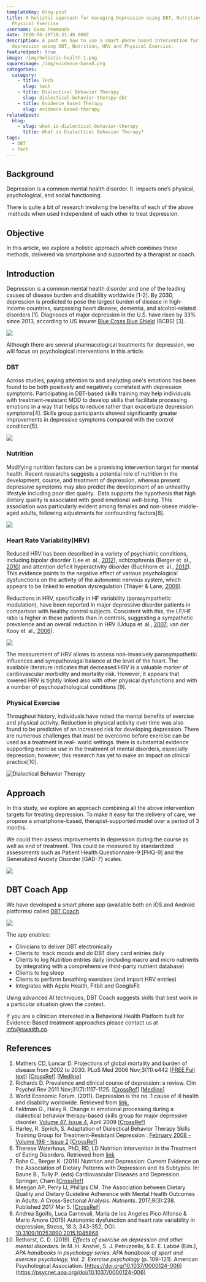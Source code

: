 ```yaml
---
templateKey: blog-post
title: A holistic approach for managing Depression using DBT, Nutrition, HRV and
  Physical Exercise
username: Gana Pemmanda
date: 2020-06-10T18:31:48.800Z
description: A post on how to use a smart-phone based intervention for
  depression using DBT, Nutrition, HRV and Physical Exercise.
featuredpost: true
image: /img/holistic-health-1.png
squareimage: /img/evidence-based.png
categories:
  category:
    - title: Tech
      slug: tech
    - title: Dialectical Behavior Therapy
      slug: dialectical-behavior-therapy-dbt
    - title: Evidence Based Therapy
      slug: evidence-based-therapy
relatedpost:
  blog:
    - slug: what-is-dialectical-behavior-therapy
      title: What is Dialectical Behavior Therapy?
tags:
  - DBT
  - Tech
---
```

## Background

Depression is a common mental health disorder. It  impacts one’s physical, psychological, and social functioning. 

There is quite a bit of research involving the benefits of each of the above  methods when used independent of each other to treat depression. 

## **Objective**

In this article, we explore a holistic approach which combines these methods, delivered via smartphone and supported by a therapist or coach.

## Introduction

Depression is a common mental health disorder and one of the leading causes of disease burden and disability worldwide \[1-2]. By 2030, depression is predicted to pose the largest burden of disease in high-income countries, surpassing heart disease, dementia, and alcohol-related disorders \[1]. Diagnoses of major depression in the U.S. have risen by 33% since 2013, according to US insurer [Blue Cross Blue Shield](https://www.theatlas.com/charts/rk9gJdQRf) (BCBS) \[3].

![](/img/depression.jpg)



Although there are several pharmacological treatments for depression, we will focus on psychological interventions in this article.

### DBT

Across studies, paying attention to and analyzing one's emotions has been found to be both positively and negatively correlated with depression symptoms. Participating in DBT-based skills training may help individuals with treatment-resistant MDD to develop skills that facilitate processing emotions in a way that helps to reduce rather than exacerbate depression symptoms\[4]. Skills group participants showed significantly greater improvements in depressive symptoms compared with the control condition\[5].

![](/img/dbt.png)



### **Nutrition**

Modifying nutrition factors can be a promising intervention target for mental health. Recent researchs suggests a potential role of nutrition in the development, course, and treatment of depression, whereas present depressive symptoms may also predict the development of an unhealthy lifestyle including poor diet quality.  Data supports the hypothesis that high dietary quality is associated with good emotional well-being. This association was particularly evident among females and non-obese middle-aged adults, following adjustments for confounding factors\[8]. 



![](/img/nutrition.jpg)

### **Heart Rate Variability(HRV)**

Reduced HRV has been described in a variety of psychiatric conditions, including bipolar disorder (Lee et al., [2012](https://www.tandfonline.com/doi/full/10.3109/10253890.2015.1045868?casa_token=2aZWykOv378AAAAA%3A5rFEFox6XFKuFUmhb7LK7Q1VB7ZDTsHab0vd7cLntqkZ1br1SxFrLoccvw-2DkxSm9D8_djE8cH_#)), schizophrenia (Berger et al., [2010](https://www.tandfonline.com/doi/full/10.3109/10253890.2015.1045868?casa_token=2aZWykOv378AAAAA%3A5rFEFox6XFKuFUmhb7LK7Q1VB7ZDTsHab0vd7cLntqkZ1br1SxFrLoccvw-2DkxSm9D8_djE8cH_#)) and attention deficit hyperactivity disorder (Buchhorn et al., [2012](https://www.tandfonline.com/doi/full/10.3109/10253890.2015.1045868?casa_token=2aZWykOv378AAAAA%3A5rFEFox6XFKuFUmhb7LK7Q1VB7ZDTsHab0vd7cLntqkZ1br1SxFrLoccvw-2DkxSm9D8_djE8cH_#)). This evidence points to the negative effect of various psychological dysfunctions on the activity of the autonomic nervous system, which appears to be linked to emotion dysregulation (Thayer & Lane, [2009](https://www.tandfonline.com/doi/full/10.3109/10253890.2015.1045868?casa_token=2aZWykOv378AAAAA%3A5rFEFox6XFKuFUmhb7LK7Q1VB7ZDTsHab0vd7cLntqkZ1br1SxFrLoccvw-2DkxSm9D8_djE8cH_#)).

Reductions in HRV, specifically in HF variability (parasympathetic modulation), have been reported in major depressive disorder patients in comparison with healthy control subjects. Consistent with this, the LF/HF ratio is higher in these patients than in controls, suggesting a sympathetic prevalence and an overall reduction in HRV (Udupa et al., [2007](https://www.tandfonline.com/doi/full/10.3109/10253890.2015.1045868?casa_token=2aZWykOv378AAAAA%3A5rFEFox6XFKuFUmhb7LK7Q1VB7ZDTsHab0vd7cLntqkZ1br1SxFrLoccvw-2DkxSm9D8_djE8cH_#); van der Kooy et al., [2006](https://www.tandfonline.com/doi/full/10.3109/10253890.2015.1045868?casa_token=2aZWykOv378AAAAA%3A5rFEFox6XFKuFUmhb7LK7Q1VB7ZDTsHab0vd7cLntqkZ1br1SxFrLoccvw-2DkxSm9D8_djE8cH_#)).

![](/img/hrv.png)



The measurement of HRV allows to assess non-invasively parasympathetic influences and sympathovagal balance at the level of the heart. The available literature indicates that decreased HRV is a valuable marker of cardiovascular morbidity and mortality risk. However, it appears that lowered HRV is tightly linked also with other physical dysfunctions and with a number of psychopathological conditions \[9].

### **Physical Exercise**

Throughout history, individuals have noted the mental benefits of exercise and physical activity. Reduction in physical activity over time was also found to be predictive of an increased risk for developing depression. There are numerous challenges that must be overcome before exercise can be used as a treatment in real- world settings. there is substantial evidence supporting exercise use in the treatment of mental disorders, especially depression; however, this research has yet to make an impact on clinical practice\[10].

![Dialectical Behavior Therapy](/img/exercise.jpg "dialectical-behavior-therapy-dbt")



## Approach

In this study, we explore an approach combining all the above intervention targets for treating depression. To make it easy for the delivery of care, we propose a smartphone-based, therapist-supported model over a period of 3 months. 

We could then assess improvements in depression during the course as well as end of treatment. This could be measured by standardized assessments such as Patient Health Questionnaire-9 \[PHQ-9] and the Generalized Anxiety Disorder [GAD-7} scales.

![](/img/assessments.png)



## DBT Coach App

We have developed a smart phone app (available both on iOS and Android platforms) called [DBT Coach](https://www.swasth.co/dbt-coach/). 

![](/img/dbt-coach-app.png)



The app enables:

* Clinicians to deliver DBT electronically
* Clients to  track moods and do DBT diary card entries daily
* Clients to log Nutrition entries daily (including macro and micro nutrients by integrating with a comprehensive third-party nutrient database)
* Clients to log sleep
* Clients to perform breathing exercises (and import HRV entries)
* Integrates with Apple Health, Fitbit and GoogleFit 

Using advanced AI techniques, DBT Coach suggests skills that best work in a particular situation given the context.

If you are a clinician interested in a Behavioral Health Platform built for Evidence-Based treatment approaches please contact us at info@swasth.co.

## References

1. Mathers CD, Loncar D. Projections of global mortality and burden of disease from 2002 to 2030. PLoS Med 2006 Nov;3(11):e442 [[FREE Full text](http://dx.plos.org/10.1371/journal.pmed.0030442)] [[CrossRef](https://dx.doi.org/10.1371/journal.pmed.0030442)] [[Medline](https://www.ncbi.nlm.nih.gov/entrez/query.fcgi?cmd=Retrieve&db=PubMed&list_uids=17132052&dopt=Abstract)]
2. Richards D. Prevalence and clinical course of depression: a review. Clin Psychol Rev 2011 Nov;31(7):1117-1125. [[CrossRef](https://dx.doi.org/10.1016/j.cpr.2011.07.004)] [[Medline](https://www.ncbi.nlm.nih.gov/entrez/query.fcgi?cmd=Retrieve&db=PubMed&list_uids=21820991&dopt=Abstract)]
3. World Economic Forum. (2011). Depression is the no. 1 cause of ill health and disability worldwide. Retrieved from [link.](https://www.weforum.org/agenda/2018/05/depression-prevents-many-of-us-from-leading-healthy-and-productive-lives-being-the-no-1-cause-of-ill-health-and-disability-worldwide/)
4. Feldman G., Haley R. Change in emotional processing during a dialectical behavior therapy-based skills group for major depressive disorder. [Volume 47, Issue 4](https://www.sciencedirect.com/science/journal/00057967/47/4 "Go to table of contents for this volume/issue"), April 2009 [[CrossRef](https://doi.org/10.1016/j.brat.2009.01.005)]
5. Harley, R. Sprich, S. Adaptation of Dialectical Behavior Therapy Skills Training Group for Treatment-Resistant Depression : [February 2008 - Volume 196 - Issue 2](https://journals.lww.com/jonmd/toc/2008/02000) [[CrossRef](https://pubmed.ncbi.nlm.nih.gov/18277222/)]
6. Therese Waterhous, PhD, RD, LD Nutrition Intervention in the Treatment of Eating Disorders. Retrieved from [link](https://www.willamettenutritionsource.com/img/nutrition_intervention.pdf)
7. Rahe C., Berger K. (2016) Nutrition and Depression: Current Evidence on the Association of Dietary Patterns with Depression and Its Subtypes. In: Baune B., Tully P. (eds) Cardiovascular Diseases and Depression. Springer, Cham [[CrossRef](https://doi.org/10.1007/978-3-319-32480-7_17)]
8. Meegan AP, Perry IJ, Phillips CM. The Association between Dietary Quality and Dietary Guideline Adherence with Mental Health Outcomes in Adults: A Cross-Sectional Analysis. *Nutrients*. 2017;9(3):238. Published 2017 Mar 5. [[CrossRef](https://www.ncbi.nlm.nih.gov/pmc/articles/PMC5372901/)]
9. Andrea Sgoifo, Luca Carnevali, Maria de los Angeles Pico Alfonso & Mario Amore (2015) Autonomic dysfunction and heart rate variability in depression, Stress, 18:3, 343-352, DOI: [<ins>10.3109/10253890.2015.1045868</ins>](https://doi.org/10.3109/10253890.2015.1045868)
10. Rethorst, C. D. (2019). *Effects of exercise on depression and other mental disorders.* In M. H. Anshel, S. J. Petruzzello, & E. E. Labbé (Eds.), *APA handbooks in psychology series. APA handbook of sport and exercise psychology, Vol. 2. Exercise psychology* (p. 109–121). American Psychological Association. [https://doi.org/10.1037/0000124-006](https://psycnet.apa.org/doi/10.1037/0000124-006)